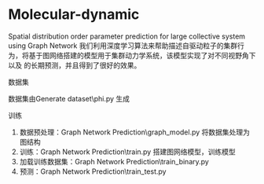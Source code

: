 # Molecular-dynamic
Spatial distribution order parameter prediction for large collective system using Graph Network
我们利用深度学习算法来帮助描述自驱动粒子的集群行为，将基于图网络搭建的模型用于集群动力学系统，该模型实现了对不同视野角下以及 的长期预测，并且得到了很好的效果。


数据集

数据集由Generate dataset\phi.py 生成


训练
1. 数据预处理：Graph Network Prediction\graph_model.py
将数据集处理为图结构
2. 训练：Graph Network Prediction\train.py
搭建图网络模型，训练模型
3. 加载训练数据集：Graph Network Prediction\train_binary.py
4. 预测：Graph Network Prediction\train_test.py
